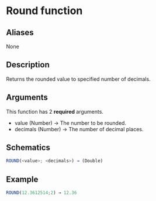 # Round function

## Aliases

None

## Description

Returns the rounded value to specified number of decimals.

## Arguments

This function has 2 **required** arguments.

- value (Number) → The number to be rounded.
- decimals (Number) → The number of decimal places.

## Schematics

```js
ROUND(<value>; <decimals>) → (Double)
```

## Example

```js
ROUND(12.3612514;2) → 12.36
```
